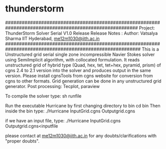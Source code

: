 thunderstorm
============

########################################################################################################
Project: ThunderStorm Solver Serial V1.0 Release 
Release Notes : Author: Vatsalya Sharma IIT Hyderabad, me12m1030@iith.ac.in
#########################################################################################################
This is a Unstructured grid serial single zone incompressible Navier Stokes solver using SemiImplicit algorithm, with collocated formulation. 
It reads unstructured grid of hybrid type (Quad, hex, tet, tet+hex, pyramid, prism) of cgns 2.4 to 2.1 version into the solver and produces output 
in the same version.
Please install cgnsTools from cgns website for conversion from cgns to other formats.
Grid generation can be done in any unstructured grid generator.
Post processing: Tecplot, paraview

To compile the solver type:
sh runfile

Run the executable Hurricane by first changing directory to bin
cd bin
Then inside the bin type:
./Hurricane InputGrid.cgns Outputgrid.cgns

if we have an input file, type:
 ./Hurricane InputGrid.cgns Outputgrid.cgns<inputfile

please contact at me12m1030@iith.ac.in for any doubts/clarifications with "proper doubts". 
